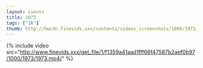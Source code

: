 ```yaml
--- 
layout: sieutv
title: 1973
tags: ["1k"]
thumb: http://hwcdn.finevids.xxx/contents/videos_screenshots/1000/1973/preview.mp4.jpg
---
```

{% include video src="http://www.finevids.xxx/get_file/1/f1359a41aad1fff66f47587b2aef0b97/1000/1973/1973.mp4/" %} 
